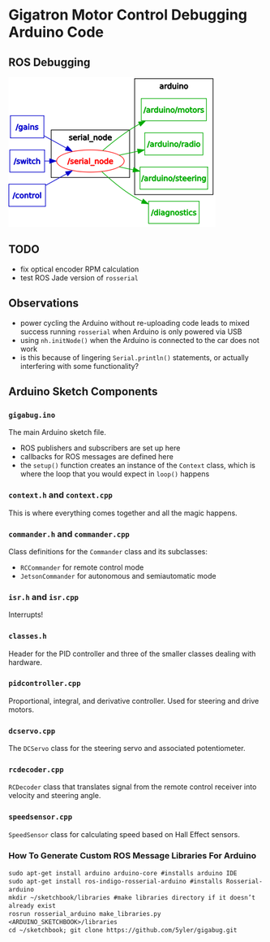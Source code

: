 # Gigatron Motor Control Debugging Arduino Code

## ROS Debugging

![ROS Debugging Topics](LOOKATME.png)

## TODO
* fix optical encoder RPM calculation
* test ROS Jade version of `rosserial` 

## Observations
* power cycling the Arduino without re-uploading code leads to mixed success running `rosserial` when Arduino is only powered via USB
* using `nh.initNode()` when the Arduino is connected to the car does not work
 * is this because of lingering `Serial.println()` statements, or actually interfering with some functionality?

## Arduino Sketch Components

### `gigabug.ino`
The main Arduino sketch file. 
* ROS publishers and subscribers are set up here
* callbacks for ROS messages are defined here
* the `setup()` function creates an instance of the `Context` class, which is where the loop that you would expect in `loop()` happens

### `context.h` and `context.cpp`
This is where everything comes together and all the magic happens.

### `commander.h` and `commander.cpp`
Class definitions for the `Commander` class and its subclasses:
* `RCCommander` for remote control mode
* `JetsonCommander` for autonomous and semiautomatic mode

### `isr.h` and `isr.cpp`
Interrupts!

### `classes.h`
Header for the PID controller and three of the smaller classes dealing with hardware. 

### `pidcontroller.cpp`
Proportional, integral, and derivative controller. Used for steering and drive motors.

### `dcservo.cpp`
The `DCServo` class for the steering servo and associated potentiometer.

### `rcdecoder.cpp`
`RCDecoder` class that translates signal from the remote control receiver into velocity and steering angle.

### `speedsensor.cpp` 
`SpeedSensor` class for calculating speed based on Hall Effect sensors.

### How To Generate Custom ROS Message Libraries For Arduino

```
sudo apt-get install arduino arduino-core #installs arduino IDE
sudo apt-get install ros-indigo-rosserial-arduino #installs Rosserial-arduino
mkdir ~/sketchbook/libraries #make libraries directory if it doesn’t already exist
rosrun rosserial_arduino make_libraries.py <ARDUINO_SKETCHBOOK>/libraries
cd ~/sketchbook; git clone https://github.com/5yler/gigabug.git
```